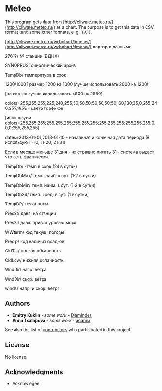 # Meteo

This program gets data from [http://cliware.meteo.ru/](http://cliware.meteo.ru/) as a chart.
The purpose is to get this data in CSV format (and some other formats, e. g. TXT).

[http://cliware.meteo.ru/webchart/timeser/](http://cliware.meteo.ru/webchart/timeser/) сервер с данными
 
27612/ № станции (ВДНХ)

SYNOPRUS/ синоптический архив

TempDb/ температура в срок

1200/1000? размер 1200 на 1000 (лучше использовать 2000 на 1200)

[но все же лучше использовать 4800 на 2880]

colors=255,255,255;225,240,255;50,50,50;50,50,50;50,160,130;35,0,255;240,255,185& - цвета графиков

[используем colors=255,255,255;255,255,255;255,255,255;255,255,255;255,255,255;0,0,0;255,255,255]

dates=2013-01-01,2013-01-10 - начальная и конечная дата периода (Я использую 1 -10, 11-20, 21-31)

Если в месяце меньше 31 дня - не страшно писать 31 - система выдаст что есть фактически.
 
TempDb/ -темп в срок (24 в сутки)

TempDbMax/ темп. наиб. в сут. (1-2 в сутки)

TempDbMin/ темп. наим. в сут. (1-2 в сутки)

TempDb24/ темп. сред. в сут. (1 в сутки)

TempDP/ точка росы

PresSt/ давл. на станции

PresSl/ давл. прив. к уровню моря

WWterm/ код текущ. погоды

Precip/ код наличия осадков

CldTot/ полная облачность

CldLow/ нижняя облачность

WndDir/ напр. ветра

WndDir/ скор. ветра

winds/ напр. и скор. ветра



## Authors

* **Dmitry Kuklin** - *some work* - [Diamindes](https://github.com/Diamindes)
* **Anna Tsalapova** - *some work* - [acanna](https://github.com/acanna)

See also the list of [contributors](https://github.com/your/project/contributors) who participated in this project.

## License

No license.

## Acknowledgments

* Acknowlegee
